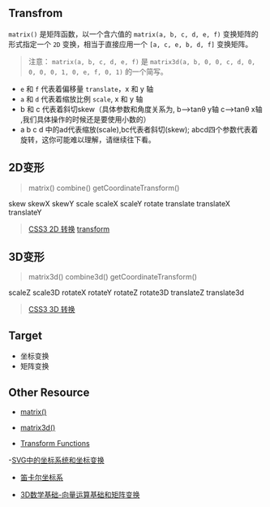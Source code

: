 ## Transfrom

`matrix()` 是矩阵函数，以一个含六值的 `matrix(a, b, c, d, e, f)` 变换矩阵的形式指定一个 `2D` 变换，相当于直接应用一个 `[a, c, e, b, d, f]` 变换矩阵。

> 注意： `matrix(a, b, c, d, e, f)` 是 `matrix3d(a, b, 0, 0, c, d, 0, 0, 0, 0, 1, 0, e, f, 0, 1)` 的一个简写。

- `e` 和 `f` 代表着偏移量 `translate`，x 和 y 轴
- `a` 和 `d` 代表着缩放比例 `scale`, x 和 y 轴
- b 和 c 代表着斜切skew（具体参数和角度关系为, b-->tanθ y轴 c-->tanθ x轴 ,我们具体操作的时候还是要使用小数的）
- a b c d 中的ad代表缩放(scale),bc代表者斜切(skew); abcd四个参数代表着旋转，这你可能难以理解，请继续往下看。

## 2D变形 

> matrix()  combine()  getCoordinateTransform()

skew skewX skewY
scale scaleX scaleY 
rotate 
translate translateX translateY 

> [CSS3 2D 转换](https://www.w3school.com.cn/css3/css3_2dtransform.asp)
> [transform](https://developer.mozilla.org/zh-CN/docs/Web/CSS/transform-function/rotate)

## 3D变形

> matrix3d()  combine3d()  getCoordinateTransform()

scaleZ scale3D
rotateX rotateY rotateZ rotate3D 
translateZ translate3d

> [CSS3 3D 转换](https://www.w3school.com.cn/css3/css3_3dtransform.asp)

## Target

- 坐标变换
- 矩阵变换


## Other Resource

- [matrix()](https://developer.mozilla.org/zh-CN/docs/Web/CSS/transform-function/matrix)

- [matrix3d()](https://developer.mozilla.org/zh-CN/docs/Web/CSS/transform-function/matrix)

- [Transform Functions](https://drafts.csswg.org/css-transforms-2/#Rotate3dDefined)


-[SVG中的坐标系统和坐标变换](https://segmentfault.com/a/1190000004320934)

- [笛卡尔坐标系](https://zh.wikipedia.org/wiki/%E7%AC%9B%E5%8D%A1%E5%B0%94%E5%9D%90%E6%A0%87%E7%B3%BB)

- [3D数学基础-向量运算基础和矩阵变换](http://frankorz.com/2017/09/22/basic-of-vector-and-matrix-transformation/#%E4%BA%8C%E7%BB%B4%E7%A9%BA%E9%97%B4%E4%B8%8B%E7%9A%84%E6%97%8B%E8%BD%AC)
